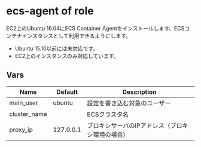 # ecs-agent of role

EC2上のUbuntu 16.04にECS Container Agentをインストールします、ECSコンテナインスタンスとして利用できるようにします。

* Ubuntu 15.10以前には未対応です。
* EC2上のインスタンスのみ対応しています。

## Vars

|Name|Default|Description|
|---|---|---|
|main_user|ubuntu|設定を書き込む対象のユーザー|
|cluster_name||ECSクラスタ名|
|proxy_ip|127.0.0.1|プロキシサーバのIPアドレス（プロキシ環境の場合）|
